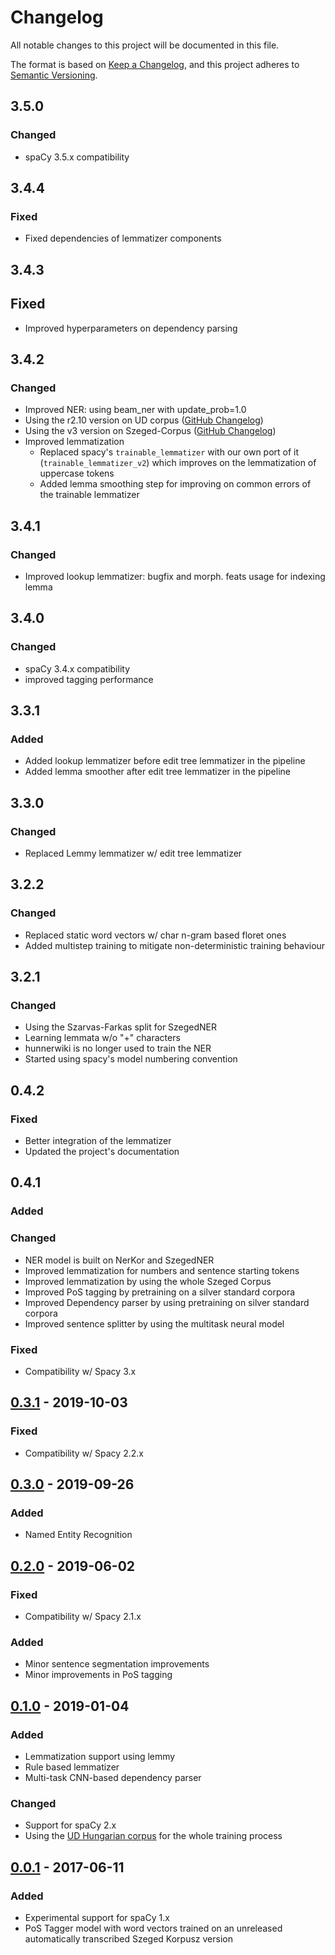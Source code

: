 # Changelog

All notable changes to this project will be documented in this file.

The format is based on [Keep a Changelog](https://keepachangelog.com/en/1.0.0/),
and this project adheres to [Semantic Versioning](https://semver.org/spec/v2.0.0.html).

## 3.5.0
### Changed
- spaCy 3.5.x compatibility

## 3.4.4
### Fixed
- Fixed dependencies of lemmatizer components

## 3.4.3
## Fixed
- Improved hyperparameters on dependency parsing 

## 3.4.2
### Changed
- Improved NER: using beam_ner with update_prob=1.0
- Using the r2.10 version on UD corpus ([GitHub Changelog](https://github.com/UniversalDependencies/UD_Hungarian-Szeged/tree/master))
- Using the v3 version on Szeged-Corpus ([GitHub Changelog](https://github.com/huspacy/huspacy-resources/tree/master/data/processed/szeged-corpus))
- Improved lemmatization
    - Replaced spacy's `trainable_lemmatizer` with our own port of it (`trainable_lemmatizer_v2`) which improves on the lemmatization of uppercase tokens
    - Added lemma smoothing step for improving on common errors of the trainable lemmatizer 

## 3.4.1
### Changed
- Improved lookup lemmatizer: bugfix and morph. feats usage for indexing lemma

## 3.4.0
### Changed
- spaCy 3.4.x compatibility
- improved tagging performance

## 3.3.1
### Added
- Added lookup lemmatizer before edit tree lemmatizer in the pipeline
- Added lemma smoother after edit tree lemmatizer in the pipeline

## 3.3.0
### Changed
- Replaced Lemmy lemmatizer w/ edit tree lemmatizer

## 3.2.2
### Changed
- Replaced static word vectors w/ char n-gram based floret ones
- Added multistep training to mitigate non-deterministic training behaviour

## 3.2.1
### Changed
- Using the Szarvas-Farkas split for SzegedNER
- Learning lemmata w/o "+" characters
- hunnerwiki is no longer used to train the NER
- Started using spacy's model numbering convention


## 0.4.2
### Fixed
- Better integration of the lemmatizer
- Updated the project's documentation

## 0.4.1
### Added
### Changed
- NER model is built on NerKor and SzegedNER
- Improved lemmatization for numbers and sentence starting tokens
- Improved lemmatization by using the whole Szeged Corpus
- Improved PoS tagging by pretraining on a silver standard corpora
- Improved Dependency parser by using pretraining on silver standard corpora
- Improved sentence splitter by using the multitask neural model
    
### Fixed
- Compatibility w/ Spacy 3.x


## [0.3.1](https://github.com/huspacy/huspacy/releases/tag/hu_core_ud_lg-0.3.1) - 2019-10-03
### Fixed
- Compatibility w/ Spacy 2.2.x

## [0.3.0](https://github.com/huspacy/huspacy/releases/tag/hu_core_ud_lg-0.3.0) - 2019-09-26
### Added
- Named Entity Recognition

## [0.2.0](https://github.com/huspacy/huspacy/releases/tag/hu_core_ud_lg-0.2.0) - 2019-06-02
### Fixed
- Compatibility w/ Spacy 2.1.x
### Added
- Minor sentence segmentation improvements
- Minor improvements in PoS tagging

## [0.1.0](https://github.com/huspacy/huspacy/releases/tag/hu_core_ud_lg-0.1.0) - 2019-01-04
### Added
- Lemmatization support using lemmy
- Rule based lemmatizer
- Multi-task CNN-based dependency parser
### Changed
- Support for spaCy 2.x
- Using the [UD Hungarian corpus](https://github.com/UniversalDependencies/UD_Hungarian-Szeged) for the whole training process

## [0.0.1](https://github.com/huspacy/huspacy/releases/tag/hu_tagger_web_md-0.1.0) - 2017-06-11
### Added
- Experimental support for spaCy 1.x
- PoS Tagger model with word vectors trained on an unreleased automatically transcribed Szeged Korpusz version
